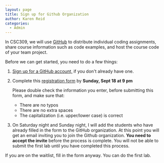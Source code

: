 ```yaml
---
layout: page
title: Sign up for Github Organization
author: Karen Reid
categories:
  - Admin
---
```


In CSC309, we will use [GitHub](https://github.com) to distribute individual coding assignments, share course information such as code examples, and host the course code of your team project.

Before we can get started, you need to do a few things:

1. [Sign up for a GitHub account,](https://github.com/join?source=header-home) if you don't already have one.

2. Complete this [registration form](https://goo.gl/forms/5yFRKny3oIIJtsC62) by **Sunday, Sept 18 at 9 pm**

   Please double check the information you enter, before submitting this form, and make sure that:
   
     - There are no typos
     - There are no extra spaces
     - The capitalization (i.e. upper/lower case) is correct

3. On Saturday night and Sunday night, I will add the students who have already filled in the form to the GitHub organization.  At this point you will get an email inviting you to join the Github organization. **You need to accept the invite** before the process is complete.  You will not be able to submit the first lab until you have completed this process.

If you are on the waitlist, fill in the form anyway.  You can do the first lab.

